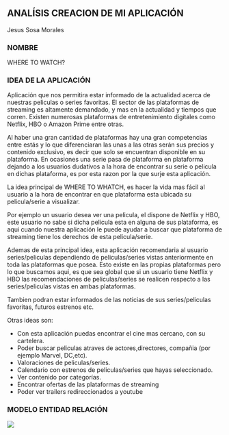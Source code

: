 ## ANALÍSIS CREACION DE MI APLICACIÓN

Jesus Sosa Morales

### NOMBRE

WHERE TO WATCH?


### IDEA DE LA APLICACIÓN



Aplicación que nos permitira estar informado de la actualidad acerca de nuestras peliculas o series favoritas. El sector de las plataformas de streaming es
altamente demandado, y mas en la actualidad y tiempos que corren. Existen numerosas plataformas de entretenimiento digitales como Netflix, HBO o Amazon Prime
entre otras.


Al haber una gran cantidad de plataformas hay una gran competencias entre estás y lo que diferenciaran las unas a las otras serán sus precios y contenido exclusivo,
es decir que solo se encuentran disponible en su plataforma. En ocasiones una serie pasa de plataforma en plataforma dejando a los usuarios dudativos a la hora de
encontrar su serie o pelicula en dichas plataforma, es por esta razon por la que surje esta aplicación.


La idea principal de WHERE TO WHATCH, es hacer la vida mas fácil al usuario a la hora de encontrar en que plataforma esta ubicada su pelicula/serie a visualizar.

Por ejemplo un usuario desea ver una pelicula, el dispone de Netflix y HBO, este usuario no sabe si dicha pelicula esta en alguna de sus plataforma, es aqui cuando 
nuestra aplicación le puede ayudar a buscar que plataforma de streaming tiene los derechos de esta pelicula/serie.

Ademas de esta principal idea, esta aplicación recomendaria al usuario series/peliculas dependiendo de peliculas/series vistas anteriormente en toda las plataformas
que posea. Esto existe en las propias plataformas pero lo que buscamos aqui, es que sea global que si un usuario tiene Netflix y HBO las recomendaciones de 
peliculas/series se realicen respecto a las series/peliculas vistas en ambas plataformas.

Tambien podran estar informados de las noticias de sus series/peliculas favoritas, futuros estrenos etc.

Otras ideas son: 

<ul>
    <li>Con esta aplicación puedas encontrar el cine mas cercano, con su cartelera.</li>
    <li>Poder buscar peliculas atraves de actores,directores, compañia (por ejemplo Marvel, DC,etc).</li>
    <li>Valoraciones de peliculas/series.</li>
    <li>Calendario con estrenos de peliculas/series que hayas seleccionado.</li>
    <li>Ver contenido por categorías.</li>
    <li>Encontrar ofertas de las plataformas de streaming</li>
    <li>Poder ver trailers redireccionados a youtube</li>
</ul>


### MODELO ENTIDAD RELACIÓN



<img src="https://raw.githubusercontent.com/JesusSosaMorales/PGL_Jesus/master/EntidadRelacion.jpg">




